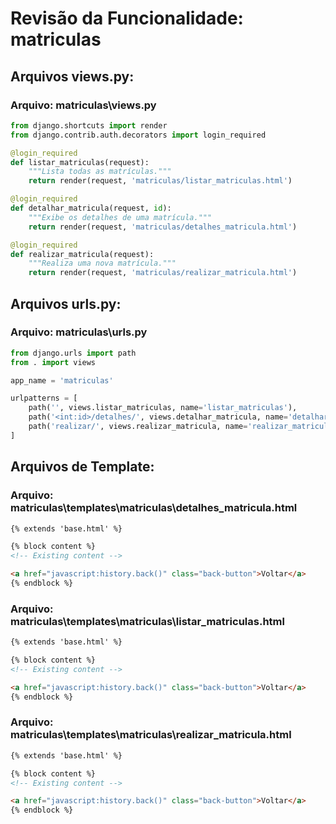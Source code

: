 # Revisão da Funcionalidade: matriculas

## Arquivos views.py:


### Arquivo: matriculas\views.py

```python
from django.shortcuts import render
from django.contrib.auth.decorators import login_required

@login_required
def listar_matriculas(request):
    """Lista todas as matrículas."""
    return render(request, 'matriculas/listar_matriculas.html')

@login_required
def detalhar_matricula(request, id):
    """Exibe os detalhes de uma matrícula."""
    return render(request, 'matriculas/detalhes_matricula.html')

@login_required
def realizar_matricula(request):
    """Realiza uma nova matrícula."""
    return render(request, 'matriculas/realizar_matricula.html')

```

## Arquivos urls.py:


### Arquivo: matriculas\urls.py

```python
from django.urls import path
from . import views

app_name = 'matriculas'

urlpatterns = [
    path('', views.listar_matriculas, name='listar_matriculas'),
    path('<int:id>/detalhes/', views.detalhar_matricula, name='detalhar_matricula'),
    path('realizar/', views.realizar_matricula, name='realizar_matricula'),
]

```

## Arquivos de Template:


### Arquivo: matriculas\templates\matriculas\detalhes_matricula.html

```html
{% extends 'base.html' %}

{% block content %}
<!-- Existing content -->

<a href="javascript:history.back()" class="back-button">Voltar</a>
{% endblock %}

```


### Arquivo: matriculas\templates\matriculas\listar_matriculas.html

```html
{% extends 'base.html' %}

{% block content %}
<!-- Existing content -->

<a href="javascript:history.back()" class="back-button">Voltar</a>
{% endblock %}

```


### Arquivo: matriculas\templates\matriculas\realizar_matricula.html

```html
{% extends 'base.html' %}

{% block content %}
<!-- Existing content -->

<a href="javascript:history.back()" class="back-button">Voltar</a>
{% endblock %}

```
